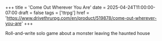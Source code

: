 +++
title = 'Come Out Wherever You Are'
date = 2025-04-24T11:00:00-07:00
draft = false
tags = ['ttrpg']
href = 'https://www.drivethrurpg.com/en/product/519878/come-out-wherever-you-are'
+++

Roll-and-write solo game about a monster leaving the haunted house
